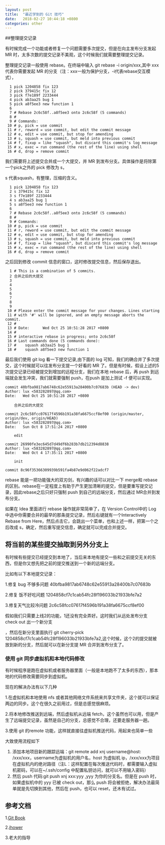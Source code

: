 ```yaml
---
layout: post
title:  "最近学到的 Git 技巧"
date:   2018-02-27 10:44:18 +0800
categories: other
---
```




##整理提交记录

有时候完成一个功能或者修复一个问题需要多次提交，但是在向主发布分支发起 MR 时，太多次数的提交记录不美观，这个时候我们就需要整理提交记录。

整理提交记录一般使用 rebase。在终端中输入 git rebase -i origin/xxx,其中 xxx 代表你需要发起 MR 的分支（注：xxx一般为保护分支，-i代表rebase交互模式），

```shell
  1 pick 1204858 fix 123
  2 pick 379415c fix 12
  3 pick f7e189f 2233444
  4 pick ab3aa25 bug 1
  5 pick a8f5ee3 new function 1
  6
  7 # Rebase 2c6c58f..a8f5ee3 onto 2c6c58f (5 commands)
  8 #
  9 # Commands:
 10 # p, pick = use commit
 11 # r, reword = use commit, but edit the commit message
 12 # e, edit = use commit, but stop for amending
 13 # s, squash = use commit, but meld into previous commit
 14 # f, fixup = like "squash", but discard this commit's log message
 15 # x, exec = run command (the rest of the line) using shell
 16 # d, drop = remove commit
```



我们需要将上述提交合并成一个大提交，并 MR 到发布分支。具体操作是将除第一个pick之外的 pick 修改为 s，

s 代表squash，有整理，压缩的含义。



```shell
  1 pick 1204858 fix 123
  2 s 379415c fix 12
  3 s f7e189f 2233444
  4 s ab3aa25 bug 1
  5 s a8f5ee3 new function 1
  6
  7 # Rebase 2c6c58f..a8f5ee3 onto 2c6c58f (5 commands)
  8 #
  9 # Commands:
 10 # p, pick = use commit
 11 # r, reword = use commit, but edit the commit message
 12 # e, edit = use commit, but stop for amending
 13 # s, squash = use commit, but meld into previous commit
 14 # f, fixup = like "squash", but discard this commit's log message
 15 # x, exec = run command (the rest of the line) using shell
 16 # d, drop = remove commit
```

之后回到修改 commit 信息的窗口，这时修改提交信息，然后保存退出。

```shell
  1 # This is a combination of 5 commits.
  2 合并之后的大提交
  3
  4
  5
  6
  7
  8
  9
 10 # Please enter the commit message for your changes. Lines starting
 11 # with '#' will be ignored, and an empty message aborts the commit.
 12 #
 13 # Date:      Wed Oct 25 10:51:28 2017 +0800
 14 #
 15 # interactive rebase in progress; onto 2c6c58f
 16 # Last commands done (5 commands done):
 17 #    squash ab3aa25 bug 1
 18 #    squash a8f5ee3 new function 1
```



最后我们使用 git log 看一下提交记录,由下面的 log 可知，我们的确合并了多次提交，这个时候就可以往发布分支提一个好看的 MR 了。但是有时候，假设上述的5次提交记录已经被提交到增加的远程分支，我们在本地 rebase 后，再 push 到远端就会发生冲突，我们就需要强制 push，在push 是加上测试 -f 便可以实现。

```shell
commit 40bfba9817ab6748c62e55913a28400b7c07683b (HEAD -> dev)
Author: lux <583282897@qq.com>
Date:   Wed Oct 25 10:51:28 2017 +0800

    合并之后的大提交

commit 2c6c58fcc07617f4596b191a38fa6675ccf8ef00 (origin/master, origin/dev, origin/HEAD)
Author: lux <583282897@qq.com>
Date:   Sun Oct 8 17:51:24 2017 +0800

    edit

commit 26990fe3ec645d7d49df6b283b7db212394d8838
Author: lux <583282897@qq.com>
Date:   Wed Oct 4 17:35:11 2017 +0800

    init

commit 8c96f35366309939b591fa4b87e9d062f22adcf7
```



rebase 能是一把功能强大的双刃剑，有兴趣的话可以对比一下 merge和 rebase 的区别。rebase在一定程度上有助于产生更加清晰的提交，但是要重写提交记录，因此rebase之后只好只强制 push 到自己的远端分支，然后通过 MR合并到发布分支。

如果在 Idea 里面进行 rebase 操作就非常简单了，在 Version Control中的 Log 中选中你需要合并的最早的那条提交记录，然后右键就有一个Interactively Rebase from Here，然后点击它，会跳出一个菜单，也和上述一样，把第一个之后改成 s，确定，然后重写提交信息，确定就可以完成合并提交。



## 将当前的某些提交抽取到另外分支上

有时候有些提交已经提交到本地了，当后来本地有提交一些和之前提交无关的东西，但是你又想先把之前的提交推送到一个新的远端分支。

比如有以下本地提交记录：

1.修复 bug 不够多问题  40bfba9817ab6748c62e55913a28400b7c07683b

2.修复 饭不好吃问题  1204858cf7c1cab54fc28f196033b21933bfe7a2

3.修复天气比较冷问题 2c6c58fcc07617f4596b191a38fa6675ccf8ef00

假如我们只需要上线2的功能，1还没有完全弄好。这时我们从远处发布分支 check out 出一个新分支

，然后在新分支里面执行 git cherry-pick 1204858cf7c1cab54fc28f196033b21933bfe7a2,这个时候，这个2的提交就被放到新的分支，然后就可以在新分支提 MR 合并到发布分支了。



### 使用 git 同步虚拟机和本地代码修改

有时候程序是跑在虚拟机或者服务器里面（一般是本地跑不了太多的东西），那本地的代码修改需要同步到虚拟机。

现在的解决办法有以下几种

1.在虚拟机和本地使用 nfs 或者其他网络文件系统来共享文件夹，这个就可以保证两边的同步。这个在很久之前用过，但是总感觉很麻烦。

2.将本地修改推送到远端，然后虚拟机从远端 fetch，这个虽然也可以用，但是产生了远端提交记录，虽然是自己的分支，总感觉不合理，还要走服务器一趟。

3.使用 git 的remote 功能，这样就直接往虚拟机推送代码，用起来也简单一些

大致使用流程如下

1. 添加本地项目新的跟踪远端：git remote add xnj  username@host: /xxx/xxx，username为虚拟机的用户名，host 为虚拟机 ip，/xxx/xxx为项目在虚拟机内的绝对路径（注L：这样配置在每次推送代码时，都需要输入虚拟机密码，可以在~/.ssh/config 中配置私钥访问，就可以不用输入密码）
2. 然后 push 代码:git push xnj xxx:yyy ,yyy 为你的分支名。但是在 push 时，如果虚拟机中的 yyy 已被 check out，那么 push 将会被拒绝，解决办法最简单就是先切换到其他，然后在 push，也可以 reset，还木有试过。



## 参考文档

1.[Git Book](https://git-scm.com/book/zh)

2.[ihower](https://ihower.tw/git/)

3.老大的指导